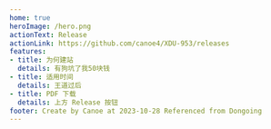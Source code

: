 ```yaml
---
home: true
heroImage: /hero.png
actionText: Release
actionLink: https://github.com/canoe4/XDU-953/releases
features:
- title: 为何建站
  details: 有狗坑了我50块钱
- title: 适用时间
  details: 王道过后
- title: PDF 下载
  details: 上方 Release 按钮
footer: Create by Canoe at 2023-10-28 Referenced from Dongoing
---
```


